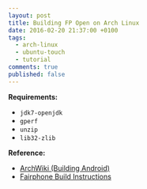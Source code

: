 ```yaml
---
layout: post
title: Building FP Open on Arch Linux
date: 2016-02-20 21:37:00 +0100
tags:
  - arch-linux
  - ubuntu-touch
  - tutorial
comments: true
published: false
---
```


__Requirements:__
* `jdk7-openjdk`
* `gperf`
* `unzip`
* `lib32-zlib`



__Reference:__
* [ArchWiki (Building Android)](https://wiki.archlinux.org/index.php/Android#Building_Android)
* [Fairphone Build Instructions](http://code.fairphone.com/projects/fp-osos/dev/fairphone-os-build-instructions.html)
